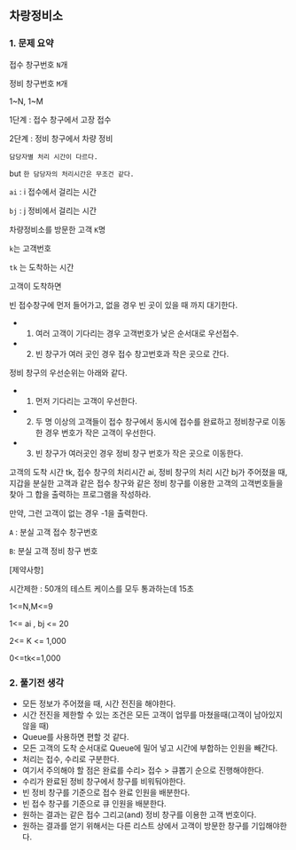 ## 차랑정비소

### 1. 문제 요약

접수 창구번호 ``N``개

정비 창구번호 ``M``개

1~N, 1~M

1단계 : 접수 창구에서 고장 접수

2단계 : 정비 창구에서 차량 정비



``담당자별 처리 시간이 다르다.``

but ``한 담당자의 처리시간은 무조건 같다.``

```ai``` : i 접수에서 걸리는 시간

```bj``` : j 정비에서 걸리는 시간



차량정비소를 방문한 고객 ``K``명

``k``는 고객번호

``tk`` 는 도착하는 시간



고객이 도착하면

빈 접수창구에 먼저 들어가고, 없을 경우 빈 곳이 있을 때 까지 대기한다.

- 1) 여러 고객이 기다리는 경우 고객번호가 낮은 순서대로 우선접수.
- 2) 빈 창구가 여러 곳인 경우 접수 창고번호과 작은 곳으로 간다.



정비 창구의 우선순위는 아래와 같다.

- 1) 먼저 기다리는 고객이 우선한다.
- 2) 두 명 이상의 고객들이 접수 창구에서 동시에 접수를 완료하고 정비창구로 이동한 경우 번호가 작은 고객이 우선한다.
- 3) 빈 창구가 여러곳인 경우 정비 창구 번호가 작은 곳으로 이동한다.

고객의 도착 시간 tk, 접수 창구의 처리시간 ai, 정비 창구의 처리 시간 bj가 주어졌을 때,  지갑을 분실한 고객과 같은 접수 창구와 같은 정비 창구를 이용한 고객의 고객번호들을 찾아 그 합을 출력하는 프로그램을 작성하라.

만약, 그런 고객이 없는 경우 -1을 출력한다.

`A` : 분실 고객 접수 창구번호

`B`:  분실 고객 정비 창구 번호

[제약사항]

시간제한 : 50개의 테스트 케이스를 모두 통과하는데 15초

1<=N,M<=9

1<= ai , bj <= 20

2<= K <= 1,000

0<=tk<=1,000



### 2. 풀기전 생각

- 모든 정보가 주어졌을 때, 시간 전진을 해야한다.
- 시간 전진을 제한할 수 있는 조건은 모든 고객이 업무를 마쳤을때(고객이 남아있지 않을 때)
- Queue를 사용하면 편할 것 같다. 
- 모든 고객의 도착 순서대로 Queue에 밀어 넣고 시간에 부합하는 인원을 빼간다.
- 처리는 접수, 수리로 구분한다.
- 여기서 주의해야 할 점은 완료를 수리> 접수 > 큐뽑기 순으로 진행해야한다.
- 수리가 완료된 정비 창구에서 창구를 비워둬야한다.
- 빈 정비 창구를 기준으로 접수 완료 인원을 배분한다.
- 빈 접수 창구를 기준으로 큐 인원을 배분한다.
- 원하는 결과는 같은 접수 그리고(and) 정비 창구를 이용한 고객 번호이다.
- 원하는 결과를 얻기 위해서는 다른 리스트 상에서 고객이 방문한 창구를 기입해야한다.



